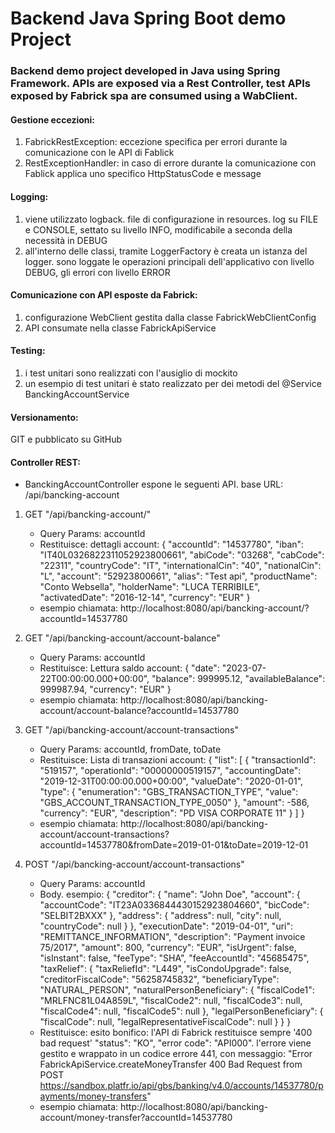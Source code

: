 # Backend Java Spring Boot demo Project
### Backend demo project developed in Java using Spring Framework. APIs are exposed via a Rest Controller, test APIs exposed by Fabrick spa are consumed using a WabClient.


#### Gestione eccezioni:
1) FabrickRestException: eccezione specifica per errori durante la comunicazione con le API di Fablick
2) RestExceptionHandler: in caso di errore durante la comunicazione con Fablick applica uno specifico HttpStatusCode e message
   

#### Logging:
1) viene utilizzato logback. file di configurazione in resources. log su FILE e CONSOLE, settato su livello INFO, modificabile a seconda della necessità in DEBUG
2) all'interno delle classi, tramite LoggerFactory è creata un istanza del logger. sono loggate le operazioni principali dell'applicativo con livello DEBUG, gli errori con livello ERROR
   

#### Comunicazione con API esposte da Fabrick:
1) configurazione WebClient gestita dalla classe FabrickWebClientConfig
2) API consumate nella classe FabrickApiService


#### Testing:
1) i test unitari sono realizzati con l'ausiglio di mockito
2) un esempio di test unitari è stato realizzato per dei metodi del @Service BanckingAccountService

   
#### Versionamento:
GIT e pubblicato su GitHub   

#### Controller REST:
- BanckingAccountController espone le seguenti API. base URL: /api/bancking-account

1)	GET "/api/bancking-account/"
	-	Query Params: accountId
	-	Restituisce: dettagli account:
		{
		    "accountId": "14537780",
		    "iban": "IT40L0326822311052923800661",
		    "abiCode": "03268",
		    "cabCode": "22311",
		    "countryCode": "IT",
		    "internationalCin": "40",
		    "nationalCin": "L",
		    "account": "52923800661",
		    "alias": "Test api",
		    "productName": "Conto Websella",
		    "holderName": "LUCA TERRIBILE",
		    "activatedDate": "2016-12-14",
		    "currency": "EUR"
		}
	-	esempio chiamata: http://localhost:8080/api/bancking-account/?accountId=14537780

2)	GET "/api/bancking-account/account-balance"
	-	Query Params: accountId
	-	Restituisce: Lettura saldo account:
		{
		    "date": "2023-07-22T00:00:00.000+00:00",
		    "balance": 999995.12,
		    "availableBalance": 999987.94,
		    "currency": "EUR"
		}
	-	esempio chiamata: http://localhost:8080/api/bancking-account/account-balance?accountId=14537780

3)	GET "/api/bancking-account/account-transactions"
	-	Query Params: accountId, fromDate, toDate
	-	Restituisce: Lista di transazioni account:
		{
		    "list": [
		        {
		            "transactionId": "519157",
		            "operationId": "00000000519157",
		            "accountingDate": "2019-12-31T00:00:00.000+00:00",
		            "valueDate": "2020-01-01",
		            "type": {
		                "enumeration": "GBS_TRANSACTION_TYPE",
		                "value": "GBS_ACCOUNT_TRANSACTION_TYPE_0050"
		            },
		            "amount": -586,
		            "currency": "EUR",
		            "description": "PD VISA CORPORATE 11"
		        }
		    ]
		}
	-	esempio chiamata: http://localhost:8080/api/bancking-account/account-transactions?accountId=14537780&fromDate=2019-01-01&toDate=2019-12-01

4)	POST "/api/bancking-account/account-transactions"
	-	Query Params: accountId
 	-	Body. esempio: {
		  "creditor": {
		    "name": "John Doe",
		    "account": {
		      "accountCode": "IT23A0336844430152923804660",
		      "bicCode": "SELBIT2BXXX"
		    },
		    "address": {
		      "address": null,
		      "city": null,
		      "countryCode": null
		    }
		  },
		  "executionDate": "2019-04-01",
		  "uri": "REMITTANCE_INFORMATION",
		  "description": "Payment invoice 75/2017",
		  "amount": 800,
		  "currency": "EUR",
		  "isUrgent": false,
		  "isInstant": false,
		  "feeType": "SHA",
		  "feeAccountId": "45685475",
		  "taxRelief": {
		    "taxReliefId": "L449",
		    "isCondoUpgrade": false,
		    "creditorFiscalCode": "56258745832",
		    "beneficiaryType": "NATURAL_PERSON",
		    "naturalPersonBeneficiary": {
		      "fiscalCode1": "MRLFNC81L04A859L",
		      "fiscalCode2": null,
		      "fiscalCode3": null,
		      "fiscalCode4": null,
		      "fiscalCode5": null
		    },
		    "legalPersonBeneficiary": {
		      "fiscalCode": null,
		      "legalRepresentativeFiscalCode": null
		    }
		  }
		}
	-	Restituisce: esito bonifico: l'API di Fabrick restituisce sempre '400 bad request'  "status": "KO", "error code": "API000".
		l'errore viene gestito e wrappato in un codice errore 441, con messaggio: "Error FabrickApiService.createMoneyTransfer 400 Bad Request from POST https://sandbox.platfr.io/api/gbs/banking/v4.0/accounts/14537780/payments/money-transfers"
	-	esempio chiamata: http://localhost:8080/api/bancking-account/money-transfer?accountId=14537780
	



